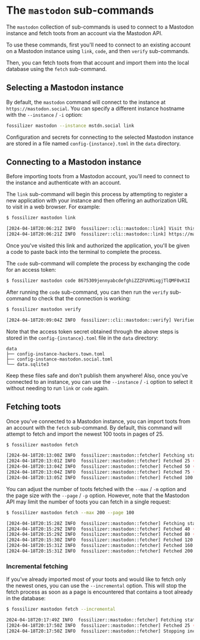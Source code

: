 # The `mastodon` sub-commands

The `mastodon` collection of sub-commands is used to connect to a Mastodon instance and fetch toots from an account via the Mastodon API.

To use these commands, first you'll need to connect to an existing account on a Mastodon instance using `link`, `code`, and then `verify` sub-commands.

Then, you can fetch toots from that account and import them into the local database using the `fetch` sub-command.

## Selecting a Mastodon instance

By default, the `mastodon` command will connect to the instance at `https://mastodon.social`. You can specify a different instance hostname with the `--instance` / `-i` option:

```bash
fossilizer mastodon --instance mstdn.social link
```

Configuration and secrets for connecting to the selected Mastodon instance are stored in a file named `config-{instance}.toml` in the `data` directory.

## Connecting to a Mastodon instance

Before importing toots from a Mastodon account, you'll need to connect to the instance and authenticate with an account.

The `link` sub-command will begin this process by attempting to register a new application with your instance and then offering an authorization URL to visit in a web browser. For example:

```bash
$ fossilizer mastodon link

[2024-04-18T20:06:21Z INFO  fossilizer::cli::mastodon::link] Visit this link to begin authorization:
[2024-04-18T20:06:21Z INFO  fossilizer::cli::mastodon::link] https://mastodon.social/oauth/authorize?client_id=w1pCC1ANqOqnrG6pk8cnbcMa0vTQjgmLQBHCrMqhEzY&scope=read+read%3Anotifications+read%3Astatuses+write+follow+push&redirect_uri=urn%3Aietf%3Awg%3Aoauth%3A2.0%3Aoob&response_type=code
```

Once you've visited this link and authorized the application, you'll be given a code to paste back into the terminal to complete the process.

The `code` sub-command will complete the process by exchanging the code for an access token:

```bash
$ fossilizer mastodon code 8675309jennyabcdefghiZZZFUVMixgjTlQMF0vK1I
```

After running the `code` sub-command, you can then run the `verify` sub-command to check that the connection is working:

```bash
$ fossilizer mastodon verify

[2024-04-18T20:09:04Z INFO  fossilizer::cli::mastodon::verify] Verified as AuthVerifyResult { username: "lmorchard", url: "https://mastodon.social/@lmorchard", display_name: "Les Orchard 🕹\u{fe0f}🔧🐱🐰", created_at: "2016-11-01T00:00:00.000Z" }
```

Note that the access token secret obtained through the above steps is stored in the `config-{instance}.toml` file in the `data` directory:

```
data
├── config-instance-hackers.town.toml
├── config-instance-mastodon.social.toml
└── data.sqlite3
```

Keep these files safe and don't publish them anywhere! Also, once you've connected to an instance, you can use the `--instance` / `-i` option to select it without needing to run `link` or `code` again.

## Fetching toots

Once you've connected to a Mastodon instance, you can import toots from an account with the `fetch` sub-command. By default, this command will attempt to fetch and import the newest 100 toots in pages of 25.

```bash
$ fossilizer mastodon fetch

[2024-04-18T20:13:00Z INFO  fossilizer::mastodon::fetcher] Fetching statuses for account https://mastodon.social/@lmorchard
[2024-04-18T20:13:01Z INFO  fossilizer::mastodon::fetcher] Fetched 25 (of 100 max)...
[2024-04-18T20:13:04Z INFO  fossilizer::mastodon::fetcher] Fetched 50 (of 100 max)...
[2024-04-18T20:13:04Z INFO  fossilizer::mastodon::fetcher] Fetched 75 (of 100 max)...
[2024-04-18T20:13:05Z INFO  fossilizer::mastodon::fetcher] Fetched 100 (of 100 max)...
```

You can adjust the number of toots fetched with the `--max` / `-m` option and the page size with the `--page` / `-p` option. However, note that the Mastodon API may limit the number of toots you can fetch in a single request:

```bash
$ fossilizer mastodon fetch --max 200 --page 100

[2024-04-18T20:15:28Z INFO  fossilizer::mastodon::fetcher] Fetching statuses for account https://mastodon.social/@lmorchard
[2024-04-18T20:15:29Z INFO  fossilizer::mastodon::fetcher] Fetched 40 (of 200 max)...
[2024-04-18T20:15:29Z INFO  fossilizer::mastodon::fetcher] Fetched 80 (of 200 max)...
[2024-04-18T20:15:30Z INFO  fossilizer::mastodon::fetcher] Fetched 120 (of 200 max)...
[2024-04-18T20:15:31Z INFO  fossilizer::mastodon::fetcher] Fetched 160 (of 200 max)...
[2024-04-18T20:15:31Z INFO  fossilizer::mastodon::fetcher] Fetched 200 (of 200 max)...
```

### Incremental fetching

If you've already imported most of your toots and would like to fetch only the newest ones, you can use the `--incremental` option. This will stop the fetch process as soon as a page is encountered that contains a toot already in the database:

```bash
$ fossilizer mastodon fetch --incremental

2024-04-18T20:17:49Z INFO  fossilizer::mastodon::fetcher] Fetching statuses for account https://mastodon.social/@lmorchard
[2024-04-18T20:17:50Z INFO  fossilizer::mastodon::fetcher] Fetched 25 (of 100 max)...
[2024-04-18T20:17:50Z INFO  fossilizer::mastodon::fetcher] Stopping incremental fetch after catching up to imported activities
```
